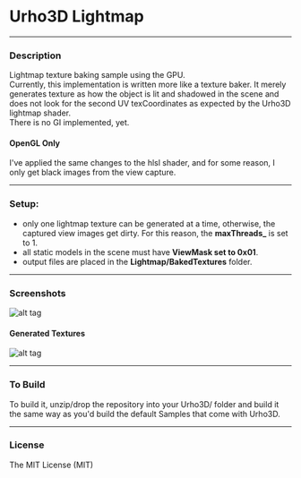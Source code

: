 # Urho3D Lightmap
  
---
### Description
Lightmap texture baking sample using the GPU.  
Currently, this implementation is written more like a texture baker. It merely generates texture as how the object is lit and shadowed in the scene and does not look for the second UV texCoordinates as expected by the Urho3D lightmap shader.  
There is no GI implemented, yet.

#### OpenGL Only
I've applied the same changes to the hlsl shader, and for some reason, I only get black images from the view capture. 

---  
### Setup:
* only one lightmap texture can be generated at a time, otherwise, the captured view images get dirty. For this reason, the **maxThreads_** is set to 1.
* all static models in the scene must have **ViewMask set to 0x01**.
* output files are placed in the **Lightmap/BakedTextures** folder.
  
---
### Screenshots

![alt tag](https://github.com/Lumak/Urho3D-Lightmap/blob/master/screenshot/bakescene.png)
#### Generated Textures
![alt tag](https://github.com/Lumak/Urho3D-Lightmap/blob/master/screenshot/bakedtextures.png)

---
### To Build
To build it, unzip/drop the repository into your Urho3D/ folder and build it the same way as you'd build the default Samples that come with Urho3D.
  
---  
### License
The MIT License (MIT)







